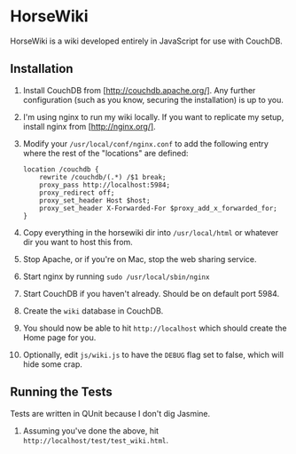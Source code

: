 HorseWiki
=========

HorseWiki is a wiki developed entirely in JavaScript for use with CouchDB.

Installation
------------

1.  Install CouchDB from [http://couchdb.apache.org/].  Any further configuration (such as you know, securing the installation) is up to you.
2.  I'm using nginx to run my wiki locally.  If you want to replicate my setup, install nginx from [http://nginx.org/].
3.  Modify your `/usr/local/conf/nginx.conf` to add the following entry where the rest of the "locations" are defined:

        location /couchdb {
            rewrite /couchdb/(.*) /$1 break;
            proxy_pass http://localhost:5984;
            proxy_redirect off;
            proxy_set_header Host $host;
            proxy_set_header X-Forwarded-For $proxy_add_x_forwarded_for;
        }

4.  Copy everything in the horsewiki dir into `/usr/local/html` or whatever dir you want to host this from.
5.  Stop Apache, or if you're on Mac, stop the web sharing service.
6.  Start nginx by running `sudo /usr/local/sbin/nginx`
7.  Start CouchDB if you haven't already.  Should be on default port 5984.  
8.  Create the `wiki` database in CouchDB.
9.  You should now be able to hit `http://localhost` which should create the Home page for you.
10.  Optionally, edit `js/wiki.js` to have the `DEBUG` flag set to false, which will hide some crap.

Running the Tests
-----------------

Tests are written in QUnit because I don't dig Jasmine.

1.  Assuming you've done the above, hit `http://localhost/test/test_wiki.html`.
